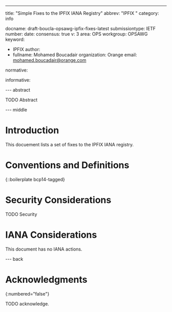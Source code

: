 ---
title: "Simple Fixes to the IPFIX IANA Registry"
abbrev: "IPFIX "
category: info

docname: draft-boucla-opsawg-ipfix-fixes-latest
submissiontype: IETF
number:
date:
consensus: true
v: 3
area: OPS
workgroup: OPSAWG
keyword:
 - IPFIX
author:
 -
    fullname: Mohamed Boucadair
    organization: Orange
    email: mohamed.boucadair@orange.com

normative:

informative:


--- abstract

TODO Abstract


--- middle

# Introduction

This docuement lists a set of fixes to the IPFIX IANA registry.


# Conventions and Definitions

{::boilerplate bcp14-tagged}


# Security Considerations

TODO Security


# IANA Considerations

This document has no IANA actions.


--- back

# Acknowledgments
{:numbered="false"}

TODO acknowledge.
